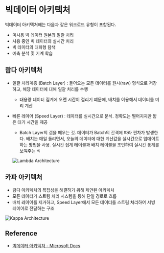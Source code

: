 # 빅데이터 아키텍처

빅데이터 아키텍처에는 다음과 같은 워크로드 유형이 포함된다.

- 미사용 빅 데이터 원본의 일괄 처리
- 사용 중인 빅 데이터의 실시간 처리
- 빅 데이터의 대화형 탐색
- 예측 분석 및 기계 학습

## 람다 아키텍처

- 일괄 처리계층 (Batch Layer) : 들어오는 모든 데이터를 원시(raw) 형식으로 저장하고, 해당 데이터에 대해 일괄 처리를 수행
  - 대용량 데이터 집계에 오랜 시간이 걸리기 떄문에, 배치를 이용해서 데이터를 미리 계산
- 빠른 레이어 (Speed Layer) : 데이터를 실시간으로 분석. 정확도는 떨어지지만 짧은 대기 시간을 제공

  - Batch Layer의 갭을 메우는 것. 데이터가 Batch의 간격에 따라 편차가 발생한다. 배치는 매일 돌리면서, 오늘의 데이터에 대한 계산값을 실시간으로 업데이트 하는 방법을 사용. 실시간 집계 테이블과 배치 테이블을 조인하여 실시간 통계를 보여주는 식

  ![Lambda Architecture](https://docs.microsoft.com/ko-kr/azure/architecture/data-guide/big-data/images/lambda.png)

## 카파 아키텍처

- 람다 아키텍처의 복잡성을 해결하기 위해 제안된 아키텍처
- 모든 데이터가 스트림 처리 시스템을 통해 단일 경로로 흐름
- 배치 레이어를 제거하고, Speed Layer에서 모든 데이터를 스트림 처리하여 서빙 레이어로 전달하는 구조

![Kappa Architecture](https://lh4.googleusercontent.com/7hZHJ21ubSdIrdHQ-9XyJueF0Askayc-i0eAZp978okhEsx4v0OGheiFaXv4SQvDXOpqbGr9AU3Srd2yt43xkXYrI3o2r6VqxtHnt4naAACQJQbRclG_bZUZJFD05fgWXuljWZ8c)

## Reference

- [빅데이터 아키텍처 - Microsoft Docs](https://docs.microsoft.com/ko-kr/azure/architecture/data-guide/big-data/)
